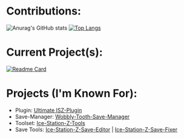 # Contributions:

![Anurag's GitHub stats](https://github-readme-stats.vercel.app/api?username=Cracko298&show_icons=true&theme=dark&count_private=true&show_icons=true)
[![Top Langs](https://github-readme-stats.vercel.app/api/top-langs/?username=Cracko298&layout=compact&theme=dark&count_private=true&show_icons=true)](https://github.com/anuraghazra/github-readme-stats)

# Current Project(s):

[![Readme Card](https://github-readme-stats.vercel.app/api/pin/?username=Cracko298&repo=Ice-Station-Z-Modding-Guide&show_icons=true&theme=dark&count_private=true&show_icons=true)](https://github.com/Cracko298/Ice-Station-Z-Modding-Guide)

# Projects (I'm Known For):
- Plugin: [Ultimate ISZ-Plugin](https://github.com/Cracko298/Ultimate-Ice-Station-Z-Plugin)
- Save-Manager: [Wobbly-Tooth-Save-Manager](https://github.com/ISZ-Hacker-Group/Wobbly-Tooth-Save-Manager)
- Toolset: [Ice-Station-Z-Tools](https://github.com/ISZ-Hacker-Group/Ice-Station-Z-Tools)
- Save Tools: [Ice-Station-Z-Save-Editor](https://github.com/ISZ-Hacker-Group/Ice-Station-Z-Save-Editor) | [Ice-Station-Z-Save-Fixer](https://github.com/ISZ-Hacker-Group/Ice-Station-Z-Save-Fixer)
